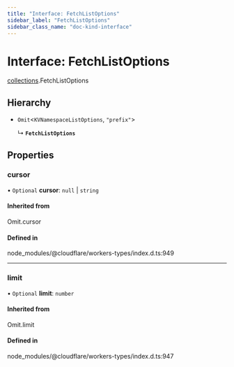 ```yaml
---
title: "Interface: FetchListOptions"
sidebar_label: "FetchListOptions"
sidebar_class_name: "doc-kind-interface"
---
```


# Interface: FetchListOptions

[collections](../modules/collections).FetchListOptions

## Hierarchy

- `Omit`<`KVNamespaceListOptions`, ``"prefix"``\>

  ↳ **`FetchListOptions`**

## Properties

### cursor

• `Optional` **cursor**: ``null`` \| `string`

#### Inherited from

Omit.cursor

#### Defined in

node_modules/@cloudflare/workers-types/index.d.ts:949

___

### limit

• `Optional` **limit**: `number`

#### Inherited from

Omit.limit

#### Defined in

node_modules/@cloudflare/workers-types/index.d.ts:947
